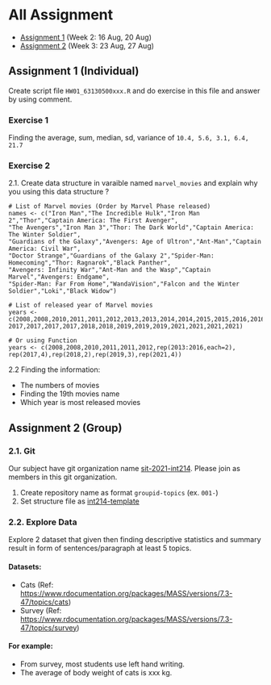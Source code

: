 # All Assignment

- [Assignment 1](##-Assignment-1) (Week 2: 16 Aug, 20 Aug)
- [Assignment 2](##-Assignment-2) (Week 3: 23 Aug, 27 Aug)

## Assignment 1 (Individual)
Create script file `HW01_63130500xxx.R` and do exercise in this file and answer by using comment.
### Exercise 1

Finding the average, sum, median, sd, variance of `10.4, 5.6, 3.1, 6.4, 21.7`

### Exercise 2

2.1. Create data structure in varaible named `marvel_movies` and explain why you using this data structure ?

```
# List of Marvel movies (Order by Marvel Phase released)
names <- c("Iron Man","The Incredible Hulk","Iron Man 2","Thor","Captain America: The First Avenger",
"The Avengers","Iron Man 3","Thor: The Dark World","Captain America: The Winter Soldier",
"Guardians of the Galaxy","Avengers: Age of Ultron","Ant-Man","Captain America: Civil War",
"Doctor Strange","Guardians of the Galaxy 2","Spider-Man: Homecoming","Thor: Ragnarok","Black Panther",
"Avengers: Infinity War","Ant-Man and the Wasp","Captain Marvel","Avengers: Endgame",
"Spider-Man: Far From Home","WandaVision","Falcon and the Winter Soldier","Loki","Black Widow")

# List of released year of Marvel movies
years <- c(2008,2008,2010,2011,2011,2012,2013,2013,2014,2014,2015,2015,2016,2016,
2017,2017,2017,2017,2018,2018,2019,2019,2019,2021,2021,2021,2021)

# Or using Function
years <- c(2008,2008,2010,2011,2011,2012,rep(2013:2016,each=2),
rep(2017,4),rep(2018,2),rep(2019,3),rep(2021,4))
```

2.2 Finding the information:

- The numbers of movies
- Finding the 19th movies name
- Which year is most released movies

## Assignment 2 (Group)
### 2.1. Git
Our subject have git organization name [sit-2021-int214](https://github.com/sit-2021-int214). Please join as members in this git organization.
1. Create repository name as format `groupid-topics` (ex. `001-`)
2. Set structure file as [int214-template](https://github.com/sit-2021-int214/int214-template)

### 2.2. Explore Data
Explore 2 dataset that given then finding descriptive statistics and summary result in form of sentences/paragraph at least 5 topics.
#### Datasets:
- Cats (Ref: https://www.rdocumentation.org/packages/MASS/versions/7.3-47/topics/cats)
- Survey (Ref: https://www.rdocumentation.org/packages/MASS/versions/7.3-47/topics/survey)

#### For example:
- From survey, most students use left hand writing.
- The average of body weight of cats is xxx kg.

